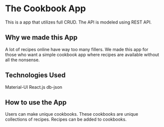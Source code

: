# The Cookbook App

This is a app that utilizes full CRUD. The API is modeled using REST API. 

## Why we made this App

A lot of recipes online have way too many fillers. We made this app for those who want a simple cookbook app where recipes are available without all the nonsense.

## Technologies Used

Material-UI
React.js
db-json

## How to use the App

Users can make unique cookbooks. These cookbooks are unique collections of recipes.
Recipes can be added to cookbooks. 
